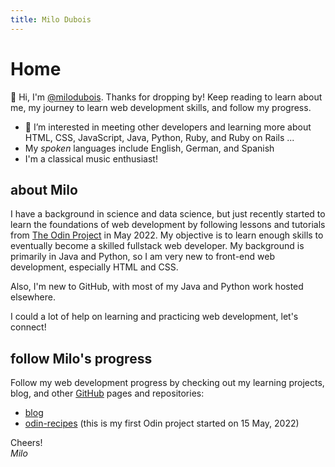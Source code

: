 ```yaml
---
title: Milo Dubois
---
```


# Home

👋 Hi, I'm [@milodubois](https://github.com/milodubois). Thanks for dropping by! Keep reading to learn about me, my journey to learn web development skills, and follow my progress.

- 👀 I’m interested in meeting other developers and learning more about HTML, CSS, JavaScript, Java, Python, Ruby, and Ruby on Rails ...
- My *spoken* languages include English, German, and Spanish
- I'm a classical music enthusiast!

## about Milo

I have a background in science and data science, but just recently started to learn the foundations of web development by following lessons and tutorials from [The Odin Project](https://www.theodinproject.com) in May 2022. My objective is to learn enough skills to eventually become a skilled fullstack web developer.  My background is primarily in Java and Python, so I am very new to front-end web development, especially HTML and CSS.

Also, I'm new to GitHub, with most of my Java and Python work hosted elsewhere.

I could a lot of help on learning and practicing web development, let's connect!

## follow Milo's progress

Follow my web development progress by checking out my learning projects, blog, and other [GitHub](https://github.com/milodubois) pages and repositories:
* [blog](https://milodubois.github.io)
* [odin-recipes](https://milodubois.github.io/odin-recipes) (this is my first Odin project started on 15 May, 2022)

Cheers!  
*Milo*
